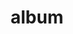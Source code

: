 ---
layout: album
resource: facebook
title: "album"
description: "masonry"
active: gallery
header-img: "img/gallery-bg.jpg"
album-title: "my 9th album"
images:
  - image_path: lemylan/Váy dài (2)/2438838902942334_395754774_2438839259608965_2017642823453777824_n.jpg
  - image_path: lemylan/Váy dài (2)/2460602994099258_405268978_2460602990765925_1143179963211346394_n.jpg
  - image_path: lemylan/Váy dài (2)/2464852777007613_408392207_2464853123674245_8813412186044825587_n.jpg
  - image_path: lemylan/Váy dài (2)/2464852837007607_408382264_2464853160340908_1639220754084029790_n.jpg
  - image_path: lemylan/Váy dài (2)/2464853580340866_408396764_2464872103672347_689528998855650642_n.jpg
  - image_path: lemylan/Váy dài (2)/2464853603674197_408538717_2464872110339013_851998501814878584_n.jpg
  - image_path: lemylan/Váy dài (2)/2464853650340859_409103756_2464872140339010_8953571819432760988_n.jpg
  - image_path: lemylan/Váy dài (2)/2472937306199160_410985471_2472937299532494_7463799189233929355_n.jpg
  - image_path: lemylan/Váy dài (2)/2473796939446530_412962062_2473797409446483_5376959818829878018_n.jpg
  - image_path: lemylan/Váy dài (2)/2474649639361260_412963823_2474649876027903_2206231911474333127_n.jpg
  - image_path: lemylan/Váy dài (2)/2474649669361257_412955775_2474649892694568_4726206098477280181_n.jpg
  - image_path: lemylan/Váy dài (2)/2475596982599859_412872384_2475596979266526_794815873189508357_n.jpg
  - image_path: lemylan/Váy dài (2)/2475597039266520_411932989_2475597035933187_1955565823562501589_n.jpg
  - image_path: lemylan/Váy dài (2)/2476362762523281_414471329_2476362759189948_2179721336958682624_n.jpg
  - image_path: lemylan/Váy dài (2)/2477957815697109_414420542_2477958159030408_2656402404015905444_n.jpg
  - image_path: lemylan/Váy dài (2)/2477957879030436_414424308_2477958179030406_8791089566501611484_n.jpg
  - image_path: lemylan/Váy dài (2)/2478406925652198_414424308_2478407112318846_7988700444416675817_n.jpg
  - image_path: lemylan/Váy dài (2)/2478406948985529_415321969_2478407105652180_5465493840864794718_n.jpg
  - image_path: lemylan/Váy dài (2)/2478406982318859_415361129_2478407145652176_7125436408509156923_n.jpg
  - image_path: lemylan/Váy dài (2)/2478407005652190_414423351_2478407138985510_5588939668818361908_n.jpg
  - image_path: lemylan/Váy dài (2)/2483795645113326_416135353_2483795641779993_755127955714981390_n.jpg
  - image_path: lemylan/Váy dài (2)/2483795671779990_416333474_2483795665113324_4978162849679030315_n.jpg
  - image_path: lemylan/Váy dài (2)/2492377077588516_420572709_2492377527588471_4548294752224803325_n.jpg
  - image_path: lemylan/Váy dài (2)/2501393813353509_424812712_2501395086686715_5283845936184304685_n.jpg
  - image_path: lemylan/Váy dài (2)/2501394200020137_422883101_2501394193353471_5132795713481742021_n.jpg
  - image_path: lemylan/Váy dài (2)/2522355067924050_431111534_2522355241257366_8800014797984785896_n.jpg
  - image_path: lemylan/Váy dài (2)/2522355107924046_431014443_2522355251257365_2377359072947313918_n.jpg
  - image_path: lemylan/Váy dài (2)/2523090271183863_431097272_2523090927850464_6064562522446970307_n.jpg
  - image_path: lemylan/Váy dài (2)/2544743129018577_434589802_2544743429018547_4462029411980246847_n.jpg
  - image_path: lemylan/Váy dài (2)/2544743152351908_435564201_2544743435685213_1522794520803674234_n.jpg
  - image_path: lemylan/Váy dài (2)/2544743192351904_435593618_2544743459018544_7186230219736369917_n.jpg
  - image_path: lemylan/Váy dài (2)/2558312960994927_440208866_2558313114328245_1259969759602783950_n.jpg
  - image_path: lemylan/Váy dài (2)/2558312980994925_440233273_2558313124328244_7991148825181641954_n.jpg
  - image_path: lemylan/Váy dài (2)/2558313004328256_440327769_2558313144328242_2795115922973540235_n.jpg
  - image_path: lemylan/Váy dài (2)/2565856620240561_441035099_2565856796907210_2627731785809703987_n.jpg
  - image_path: lemylan/Váy dài (2)/2565856650240558_441316678_2565856803573876_2270574705739453870_n.jpg
  - image_path: lemylan/Váy dài (2)/2578378775655012_444483045_2578378772321679_8813693337095368987_n.jpg
  - image_path: lemylan/Váy dài (2)/2578378848988338_444488781_2578378845655005_8608401184479793468_n.jpg
  - image_path: lemylan/Váy dài (2)/2578378938988329_441874406_2578378932321663_8842900267226345389_n.jpg
  - image_path: lemylan/Váy dài (2)/2585691324923757_445492772_2585691624923727_594419637526306337_n.jpg
  - image_path: lemylan/Váy dài (2)/2585691354923754_445175505_2585691641590392_2254475607635273326_n.jpg
  - image_path: lemylan/Váy dài (2)/2585691374923752_445182000_2585691658257057_8920961894739261344_n.jpg
  - image_path: lemylan/Váy dài (2)/2602323156593907_448888407_2602323153260574_5263878495719772620_n.jpg
  - image_path: lemylan/Váy dài (2)/2608602082632681_449343400_2608602079299348_6884754204536220590_n.jpg
  - image_path: lemylan/Váy dài (2)/2608602339299322_449406204_2608602335965989_2593200745749632494_n.jpg
  - image_path: lemylan/Váy dài (2)/2619131571579732_451013507_2619131831579706_2532233178694838806_n.jpg
  - image_path: lemylan/Váy dài (2)/2619132394912983_451088375_2619132391579650_5285296242563761790_n.jpg
  - image_path: lemylan/Váy dài (2)/2625957740897115_441606104_2578165049009718_1241902865669563415_n.jpg
  - image_path: lemylan/Váy dài (2)/2625957740897115_452282617_2625957737563782_3624427691830508989_n.jpg
  - image_path: lemylan/Váy dài (2)/2644858142340408_455600409_2644858639007025_2778776989511826630_n.jpg
  - image_path: lemylan/Váy dài (2)/2644858195673736_455596502_2644858675673688_1988481520362251769_n.jpg
  - image_path: lemylan/Váy dài (2)/2644858222340400_455678904_2644858712340351_1687181854177794240_n.jpg
  - image_path: lemylan/Váy dài (2)/2668741636618725_459186421_2668741873285368_2085604138828461032_n.jpg
  - image_path: lemylan/Váy dài (2)/2668795939946628_459206856_2668796329946589_6633393120201252895_n.jpg
  - image_path: lemylan/Váy dài (2)/2756669451159276_469682629_2756670424492512_8536356357181684433_n.jpg
  - image_path: lemylan/Váy dài (2)/2756669531159268_469590718_2756670494492505_8383426743383313889_n.jpg
---